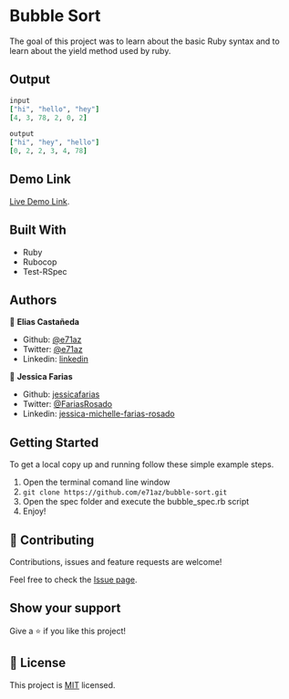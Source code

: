 # Bubble Sort 

The goal of this project was to learn about the basic Ruby syntax and to learn about the yield method used by ruby. 

## Output

```ruby
input
["hi", "hello", "hey"]
[4, 3, 78, 2, 0, 2]

output
["hi", "hey", "hello"]
[0, 2, 2, 3, 4, 78]
```

## Demo Link

[Live Demo Link](https://repl.it/repls/GentleConsciousEngine).

## Built With

- Ruby
- Rubocop
- Test-RSpec

## Authors

👤 **Elias Castañeda**

- Github: [@e71az](https://github.com/e71az)
- Twitter: [@e71az](https://twitter.com/e71az)
- Linkedin: [linkedin](https://www.linkedin.com/in/elias-casta%C3%B1eda-17a771115/)

👤 **Jessica Farias**

- Github: [jessicafarias](https://github.com/jessicafarias)
- Twitter: [@FariasRosado](https://twitter.com/FariasRosado)
- Linkedin: [jessica-michelle-farias-rosado](https://www.linkedin.com/in/jessica-michelle-farias-rosado/)

## Getting Started

To get a local copy up and running follow these simple example steps.

1. Open the terminal comand line window
2. `git clone https://github.com/e71az/bubble-sort.git`
3. Open the spec folder and execute the bubble_spec.rb script
4. Enjoy!

## 🤝 Contributing

Contributions, issues and feature requests are welcome!

Feel free to check the [Issue page](https://github.com/e71az/bubble-sort/issues).

## Show your support

Give a ⭐️ if you like this project!

## 📝 License

This project is [MIT](LICENSE) licensed.